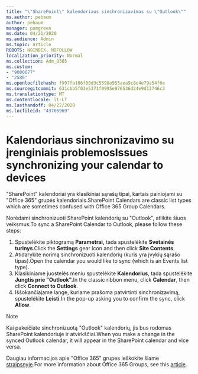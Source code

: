```yaml
---
title: "\"SharePoint\" kalendoriaus sinchronizavimas su \"Outlook\""
ms.author: pebaum
author: pebaum
manager: pamgreen
ms.date: 04/21/2020
ms.audience: Admin
ms.topic: article
ROBOTS: NOINDEX, NOFOLLOW
localization_priority: Normal
ms.collection: Adm_O365
ms.custom:
- "9000677"
- "2586"
ms.openlocfilehash: f997fa106f00d3c5598e955aea9c8e4e79a54f6e
ms.sourcegitcommit: 631cbb5f03e5371f0995e976536d24e9d13746c3
ms.translationtype: MT
ms.contentlocale: lt-LT
ms.lasthandoff: 04/22/2020
ms.locfileid: "43766969"
---
```

# <a name="issues-synchronizing-your-calendar-to-devices"></a><span data-ttu-id="5cc23-102">Kalendoriaus sinchronizavimo su įrenginiais problemos</span><span class="sxs-lookup"><span data-stu-id="5cc23-102">Issues synchronizing your calendar to devices</span></span>

<span data-ttu-id="5cc23-103">"SharePoint" kalendoriai yra klasikiniai sąrašų tipai, kartais painiojami su "Office 365" grupės kalendoriais.</span><span class="sxs-lookup"><span data-stu-id="5cc23-103">SharePoint Calendars are classic list types which are sometimes confused with Office 365 Group Calendars.</span></span>

<span data-ttu-id="5cc23-104">Norėdami sinchronizuoti SharePoint kalendorių su "Outlook", atlikite šiuos veiksmus:</span><span class="sxs-lookup"><span data-stu-id="5cc23-104">To sync a SharePoint Calendar to Outlook, please follow these steps:</span></span>

1. <span data-ttu-id="5cc23-105">Spustelėkite piktogramą **Parametrai,** tada spustelėkite **Svetainės turinys**.</span><span class="sxs-lookup"><span data-stu-id="5cc23-105">Click the **Settings** gear icon and then click **Site Contents**.</span></span>
2. <span data-ttu-id="5cc23-106">Atidarykite norimą sinchronizuoti kalendorių (kuris yra įvykių sąrašo tipas).</span><span class="sxs-lookup"><span data-stu-id="5cc23-106">Open the calendar you would like to sync (which is an Events list type).</span></span>
3. <span data-ttu-id="5cc23-107">Klasikiniame juostelės meniu spustelėkite **Kalendorius**, tada spustelėkite **Jungtis prie "Outlook".**</span><span class="sxs-lookup"><span data-stu-id="5cc23-107">In the classic ribbon menu, click **Calendar**, then click **Connect to Outlook**.</span></span>
4. <span data-ttu-id="5cc23-108">Iššokančiajame lange, kuriame prašoma patvirtinti sinchronizavimą, spustelėkite **Leisti**.</span><span class="sxs-lookup"><span data-stu-id="5cc23-108">In the pop-up asking you to confirm the sync, click **Allow**.</span></span>

>[!Note]
> <span data-ttu-id="5cc23-109">Kai pakeičiate sinchronizuotą "Outlook" kalendorių, jis bus rodomas SharePoint kalendoriuje ir atvirkščiai.</span><span class="sxs-lookup"><span data-stu-id="5cc23-109">When you make a change in the synced Outlook calendar, it will appear in the SharePoint calendar and vice versa.</span></span>

<span data-ttu-id="5cc23-110">Daugiau informacijos apie "Office 365" grupes ieškokite šiame [straipsnyje](https://support.office.com/article/Learn-about-Office-365-groups-b565caa1-5c40-40ef-9915-60fdb2d97fa2).</span><span class="sxs-lookup"><span data-stu-id="5cc23-110">For more information about Office 365 Groups, see this [article](https://support.office.com/article/Learn-about-Office-365-groups-b565caa1-5c40-40ef-9915-60fdb2d97fa2).</span></span>
